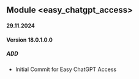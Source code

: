 ## Module <easy_chatgpt_access>

#### 29.11.2024
#### Version 18.0.1.0.0
##### ADD
- Initial Commit for Easy ChatGPT Access
